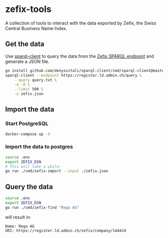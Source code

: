 # zefix-tools

A collection of tools to interact with the data exported by Zefix, the Swiss Central Business Name Index.

## Get the data

Use [sparql-client](https://github.com/denysvitali/sparql-client) to query the data from 
the [Zefix SPARQL endpoint](https://register.ld.admin.ch/sparql) and generate a JSON file.

```bash
go install github.com/denysvitali/sparql-client/cmd/sparql-client@master
sparql-client --endpoint https://register.ld.admin.ch/query \
    --query query.txt \
    -a -D \
    --limit 500 \
    -o zefix.json
```

## Import the data

### Start PostgreSQL

```bash
docker-compose up -d
```

### Import the data to postgres

```bash
source .env
export ZEFIX_DSN
# This will take a while:
go run ./cmd/zefix-import --input ./zefix.json
```

## Query the data

```bash
source .env
export ZEFIX_DSN
go run ./cmd/zefix-find "Rega AG"                                                                                           [23:39:51]
```

will result in:

```plain
Name: Rega AG
URI: https://register.ld.admin.ch/zefix/company/144424
```
